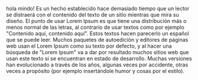 hola mindo! Es un hecho establecido hace demasiado tiempo que un lector se distraerá con el contenido 
del texto de un sitio mientras que mira su diseño. El punto de usar Lorem 
Ipsum es que tiene una distribución más o menos normal de las letras, al contrario de usar textos
 como por ejemplo "Contenido aquí, contenido aquí". Estos textos hacen parecerlo un 
 español que se puede leer. Muchos paquetes de autoedición y editores de páginas web usan el 
 Lorem Ipsum como su texto por defecto, y al hacer una búsqueda de 
 "Lorem Ipsum" va a dar 
 por resultado muchos sitios web que usan este texto si se encuentran 
 en estado de desarrollo. Muchas versiones han evolucionado a través
  de los años, algunas veces por accidente, otras veces a propósito 
  (por ejemplo insertándole humor y cosas por el estilo).
